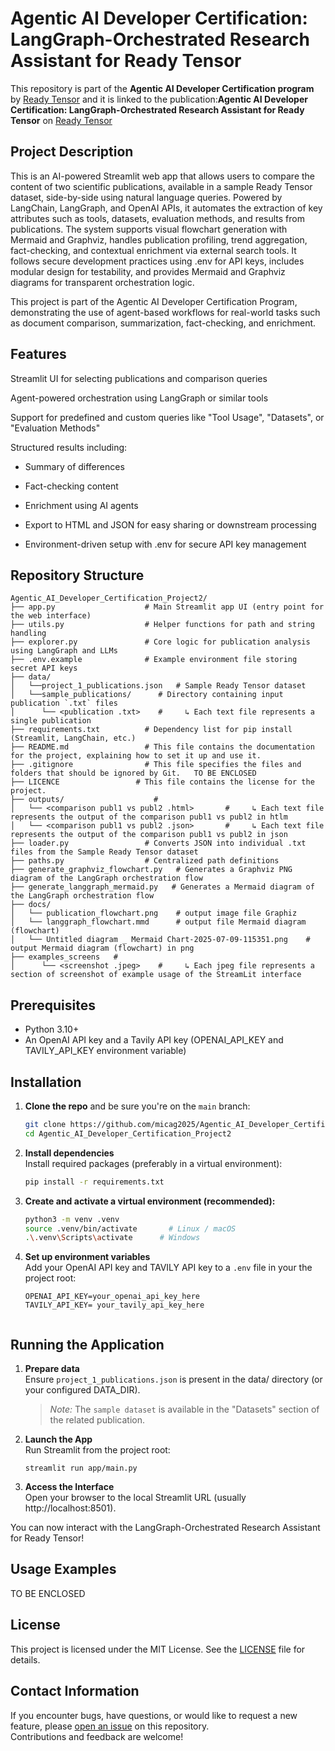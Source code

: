 # Agentic AI Developer Certification: LangGraph-Orchestrated Research Assistant for Ready Tensor

This repository is part of the **Agentic AI Developer Certification program** by [Ready Tensor](https://www.readytensor.ai)
and it is linked to the publication:**Agentic AI Developer Certification: LangGraph-Orchestrated Research Assistant for Ready Tensor** on [Ready Tensor](https://www.readytensor.ai)


## Project Description  
This is an AI-powered Streamlit web app that allows users to compare the content of two scientific publications, available in a sample Ready Tensor dataset, side-by-side using natural language queries. Powered by LangChain, LangGraph, and OpenAI APIs, it automates the extraction of key attributes such as tools, datasets, evaluation methods, and results from publications. The system supports visual flowchart generation with Mermaid and Graphviz, handles publication profiling, trend aggregation, fact-checking, and contextual enrichment via external search tools. It follows secure development practices using .env for API keys, includes modular design for testability, and provides Mermaid and Graphviz diagrams for transparent orchestration logic.


This project is part of the Agentic AI Developer Certification Program, demonstrating the use of agent-based workflows for real-world tasks such as document comparison, summarization, fact-checking, and enrichment.


## Features  
Streamlit UI for selecting publications and comparison queries

Agent-powered orchestration using LangGraph or similar tools

Support for predefined and custom queries like "Tool Usage", "Datasets", or "Evaluation Methods"

Structured results including:

- Summary of differences

- Fact-checking content

- Enrichment using AI agents

- Export to HTML and JSON for easy sharing or downstream processing

- Environment-driven setup with .env for secure API key management 


## Repository Structure  
```
Agentic_AI_Developer_Certification_Project2/
├── app.py                    # Main Streamlit app UI (entry point for the web interface)
├── utils.py                  # Helper functions for path and string handling
├── explorer.py               # Core logic for publication analysis using LangGraph and LLMs
├── .env.example              # Example environment file storing secret API keys
├── data/                     
│   └──project_1_publications.json   # Sample Ready Tensor dataset
│   └──sample_publications/      # Directory containing input publication `.txt` files
│      └── <publication .txt>    #     ↳ Each text file represents a single publication
├── requirements.txt          # Dependency list for pip install (Streamlit, LangChain, etc.)
├── README.md          	      # This file contains the documentation for the project, explaining how to set it up and use it.
├── .gitignore        	      # This file specifies the files and folders that should be ignored by Git.   TO BE ENCLOSED 
├── LICENCE    	            # This file contains the license for the project.
├── outputs/    	            # 
│   └── <comparison publ1 vs publ2 .html>       #     ↳ Each text file represents the output of the comparison publ1 vs publ2 in htlm
│   └── <comparison publ1 vs publ2 .json>       #     ↳ Each text file represents the output of the comparison publ1 vs publ2 in json
├── loader.py                 # Converts JSON into individual .txt files from the Sample Ready Tensor dataset
├── paths.py                  # Centralized path definitions
├── generate_graphviz_flowchart.py   # Generates a Graphviz PNG diagram of the LangGraph orchestration flow
├── generate_langgraph_mermaid.py   # Generates a Mermaid diagram of the LangGraph orchestration flow
├── docs/
│   └── publication_flowchart.png    # output image file Graphiz
│   └── langgraph_flowchart.mmd      # output file Mermaid diagram (flowchart)
│   └── Untitled diagram _ Mermaid Chart-2025-07-09-115351.png    # output Mermaid diagram (flowchart) in png
├── examples_screens   #
│      └── <screenshot .jpeg>    #     ↳ Each jpeg file represents a section of screenshot of example usage of the StreamLit interface 

```
 

## Prerequisites
* Python 3.10+
* An OpenAI API key and a Tavily API key (OPENAI_API_KEY and TAVILY_API_KEY environment variable) 


## Installation
1. **Clone the repo** and be sure you're on the `main` branch:

   ```bash
   git clone https://github.com/micag2025/Agentic_AI_Developer_Certification_Project2
   cd Agentic_AI_Developer_Certification_Project2  
   ```
2. **Install dependencies**   
   Install required packages (preferably in a virtual environment):

   ```bash
   pip install -r requirements.txt
   ```
3. **Create and activate a virtual environment (recommended):**      
   
    ```bash
   python3 -m venv .venv
   source .venv/bin/activate       # Linux / macOS
   .\.venv\Scripts\activate      # Windows
   ```
3. **Set up environment variables**  
   Add your OpenAI API key and TAVILY API key  to a `.env` file in your the project root:

   ```env
   OPENAI_API_KEY=your_openai_api_key_here
   TAVILY_API_KEY= your_tavily_api_key_here
 
   ```
## Running the Application  
1. **Prepare data**    
   Ensure `project_1_publications.json` is present in the data/ directory (or your configured DATA_DIR).
      > _Note:_ The `sample dataset` is available in the "Datasets" section of the related publication.

3. **Launch the App**     
   Run Streamlit from the project root:  
  
   ```
   streamlit run app/main.py
   ```
   
4. **Access the Interface**          
   Open your browser to the local Streamlit URL (usually http://localhost:8501).        

You can now interact with the LangGraph-Orchestrated Research Assistant for Ready Tensor!  


## Usage Examples 
TO BE ENCLOSED 

## License
This project is licensed under the MIT License. See the [LICENSE](LICENSE) file for details.


## Contact Information 
If you encounter bugs, have questions, or would like to request a new feature, please [open an issue](https://github.com/micag2025/Agentic_AI_Developer_Certification_Project2/issues) on this repository.  
Contributions and feedback are welcome!


